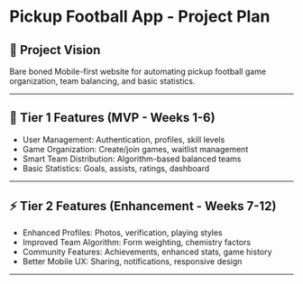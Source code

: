 # Pickup Football App - Project Plan

## 🎯 Project Vision
Bare boned Mobile-first website for automating pickup football game organization, team balancing, and basic statistics.

---

## 🚀 Tier 1 Features (MVP - Weeks 1-6)
- User Management: Authentication, profiles, skill levels
- Game Organization: Create/join games, waitlist management  
- Smart Team Distribution: Algorithm-based balanced teams
- Basic Statistics: Goals, assists, ratings, dashboard

---

## ⚡ Tier 2 Features (Enhancement - Weeks 7-12)
- Enhanced Profiles: Photos, verification, playing styles
- Improved Team Algorithm: Form weighting, chemistry factors
- Community Features: Achievements, enhanced stats, game history
- Better Mobile UX: Sharing, notifications, responsive design

---



